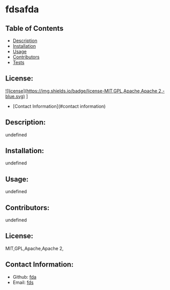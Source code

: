 # fdsafda
## Table of Contents
- [Description](#description)
- [Installation](#installation)
- [Usage](#usage)
- [Contributors](#contributors)
- [Tests](#tests)
## License: 
[![license](https://img.shields.io/badge/license-MIT,GPL,Apache,Apache 2,-blue.svg)](https://shields.io/category/license) ]
- [Contact Information](#contact information)

## Description:
undefined
## Installation:
undefined
## Usage:
undefined
## Contributors:
undefined
## License:
MIT,GPL,Apache,Apache 2,
## Contact Information:
- Github: [fda](https://github.com/fda)
- Email: [fds](user@email.com)